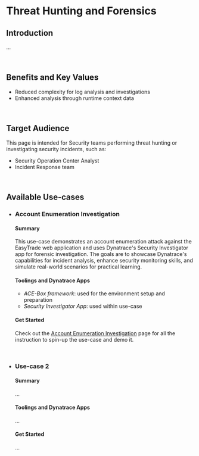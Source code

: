 # Threat Hunting and Forensics


## Introduction
...

<br>

## Benefits and Key Values
- Reduced complexity for log analysis and investigations
- Enhanced analysis through runtime context data

<br>

## Target Audience
This page is intended for Security teams performing threat hunting or investigating security incidents, such as:
- Security Operation Center Analyst
- Incident Response team

<br>

## Available Use-cases

- ### Account Enumeration Investigation

    #### Summary
    This use-case demonstrates an account enumeration attack against the EasyTrade web application and uses Dynatrace's Security Investigator app for forensic investigation. The goals are to showcase Dynatrace's capabilities for incident analysis, enhance security monitoring skills, and simulate real-world scenarios for practical learning.
    
    #### Toolings and Dynatrace Apps
    - *ACE-Box framework*: used for the environment setup and preparation
    - *Security Investigator App*: used within use-case

    #### Get Started
    Check out the [Account Enumeration Investigation](./use-cases/Account%20Enumeration%20Investigation/Account%20Enumeration%20Investigation.md) page for all the instruction to spin-up the use-case and demo it.

<br>

- ### Use-case 2

    #### Summary
    ...
    
    #### Toolings and Dynatrace Apps
    ...

    #### Get Started
    ...